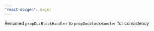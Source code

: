 ```yaml
---
'react-docgen': major
---
```


Renamed `propDocBlockHandler` to `propDocblockHandler` for consistency
